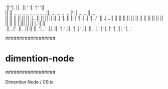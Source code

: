 
'||''|.    ||                                .    ||                   ' '|.   '|'              '||          
 ||   ||  ...  .. .. ..     ....  .. ...   .||.  ...    ...   .. ...      |'|   |    ...      .. ||    ....  
 ||    ||  ||   || || ||  .|...||  ||  ||   ||    ||  .|  '|.  ||  ||     | '|. |  .|  '|.  .'  '||  .|...|| 
 ||    ||  ||   || || ||  ||       ||  ||   ||    ||  ||   ||  ||  ||     |   |||  ||   ||  |.   ||  ||      
.||...|'  .||. .|| || ||.  '|...' .||. ||.  '|.' .||.  '|..|' .||. ||.   .|.   '|   '|..|'  '|..'||.  '|...' 


##################
# dimention-node #
##################

Dimention Node / C9.io